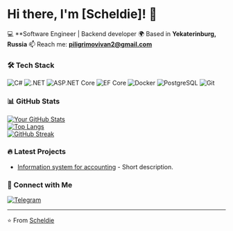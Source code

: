 # Hi there, I'm [Scheldie]! 👋

💻 **Software Engineer | Backend developer
🌍 Based in **Yekaterinburg, Russia**
📫 Reach me: **piligrimovivan2@gmail.com**  

### 🛠️ Tech Stack
![C#](https://img.shields.io/badge/C%23-239120?style=for-the-badge&logo=c-sharp&logoColor=white)
![.NET](https://img.shields.io/badge/.NET-512BD4?style=for-the-badge&logo=dotnet&logoColor=white)
![ASP.NET Core](https://img.shields.io/badge/ASP.NET_Core-512BD4?style=for-the-badge&logo=.net&logoColor=white)
![EF Core](https://img.shields.io/badge/Entity_Framework_Core-512BD4?style=for-the-badge&logo=.net&logoColor=white)
![Docker](https://img.shields.io/badge/Docker-2496ED?style=for-the-badge&logo=docker&logoColor=white)
![PostgreSQL](https://img.shields.io/badge/PostgreSQL-4169E1?style=for-the-badge&logo=postgresql&logoColor=white)
![Git](https://img.shields.io/badge/Git-F05032?style=for-the-badge&logo=git&logoColor=white)

### 📊 GitHub Stats
[![Your GitHub Stats](https://github-readme-stats.vercel.app/api?username=Scheldie&show_icons=true&theme=radical)](https://github.com/Scheldie)  
[![Top Langs](https://github-readme-stats.vercel.app/api/top-langs/?username=Scheldie&layout=compact&theme=radical)](https://github.com/Scheldie)  
[![GitHub Streak](https://streak-stats.demolab.com?user=Scheldie&theme=radical)](https://git.io/streak-stats)  

### 🔥 Latest Projects
- [Information system for accounting](https://github.com/Scheldie/CSHARP-WinFroms-Information-system-for-accounting-of-goods-) - Short description.


### 🤝 Connect with Me
[![Telegram](https://img.shields.io/badge/Telegram-2CA5E0?style=flat&logo=telegram&logoColor=white)](https://t.me/shizxid2)

---

⭐ From [Scheldie](https://github.com/Scheldie)
